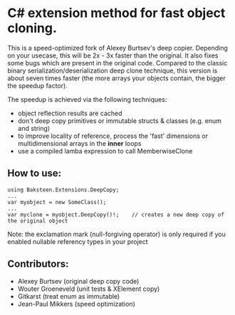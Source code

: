 # C# extension method for fast object cloning.

This is a speed-optimized fork of Alexey Burtsev's deep copier. Depending on your usecase, this will be 2x - 3x faster than the original. It also fixes some bugs which are present in the original code. Compared to the classic binary serialization/deserialization deep clone technique, this version is about seven times faster (the more arrays your objects contain, the bigger the speedup factor).

The speedup is achieved via the following techniques:

- object reflection results are cached
- don't deep copy primitives or immutable structs & classes (e.g. enum and string)
- to improve locality of reference, process the 'fast' dimensions or multidimensional arrays in the __inner__ loops
- use a compiled lamba expression to call MemberwiseClone

## How to use:

    using Baksteen.Extensions.DeepCopy;
    ...
    var myobject = new SomeClass();
    ...
    var myclone = myobject.DeepCopy()!;    // creates a new deep copy of the original object 

Note: the exclamation mark (null-forgiving operator) is only required if you enabled nullable referency types in your project

## Contributors:
- Alexey Burtsev (original deep copy code)
- Wouter Groeneveld (unit tests & XElement copy)
- Gitkarst (treat enum as immutable)
- Jean-Paul Mikkers (speed optimization)
